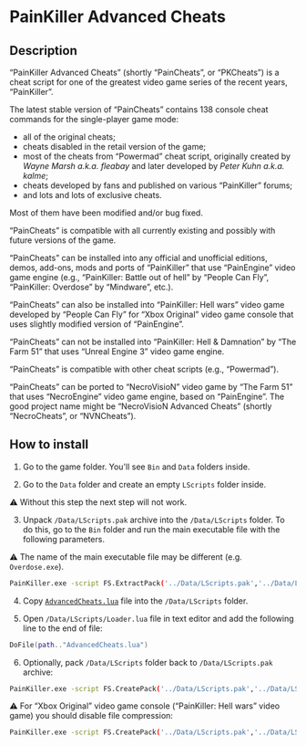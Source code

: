 # PainKiller Advanced Cheats

## Description

“PainKiller Advanced Cheats” (shortly “PainCheats”, or “PKCheats”) is a cheat script for one of the greatest video game series of the recent years, “PainKiller”.

The latest stable version of “PainCheats” contains 138 console cheat commands for the single-player game mode:

* all of the original cheats;
* cheats disabled in the retail version of the game;
* most of the cheats from “Powermad” cheat script, originally created by *Wayne Marsh a.k.a. fleabay* and later developed by *Peter Kuhn a.k.a. kalme*;
* cheats developed by fans and published on various “PainKiller” forums;
* and lots and lots of exclusive cheats.

Most of them have been modified and/or bug fixed.

“PainCheats” is compatible with all currently existing and possibly with future versions of the game.

“PainCheats” can be installed into any official and unofficial editions, demos, add-ons, mods and ports of “PainKiller” that use “PainEngine” video game engine (e.g., “PainKiller: Battle out of hell” by “People Can Fly”, “PainKiller: Overdose” by “Mindware”, etc.).

“PainCheats” can also be installed into “PainKiller: Hell wars” video game developed by “People Can Fly” for “Xbox Original” video game console that uses slightly modified version of “PainEngine”.

“PainCheats” can not be installed into “PainKiller: Hell & Damnation” by “The Farm 51” that uses “Unreal Engine 3” video game engine.

“PainCheats” is compatible with other cheat scripts (e.g., “Powermad”).

“PainCheats” can be ported to “NecroVisioN” video game by “The Farm 51” that uses “NecroEngine” video game engine, based on “PainEngine”. The good project name might be “NecroVisioN Advanced Cheats” (shortly “NecroCheats”, or “NVNCheats”).

## How to install

1. Go to the game folder. You'll see `Bin` and `Data` folders inside.

2. Go to the `Data` folder and create an empty `LScripts` folder inside.

:warning: Without this step the next step will not work.

3. Unpack `/Data/LScripts.pak` archive into the `/Data/LScripts` folder. To do this, go to the `Bin` folder and run the main executable file with the following parameters.

:warning: The name of the main executable file may be different (e.g. `Overdose.exe`).

```sh
PainKiller.exe -script FS.ExtractPack('../Data/LScripts.pak','../Data/LScripts')
```

4. Copy [`AdvancedCheats.lua`](AdvancedCheats.lua) file into the `/Data/LScripts` folder.

5. Open `/Data/LScripts/Loader.lua` file in text editor and add the following line to the end of file:

```lua
DoFile(path.."AdvancedCheats.lua")
```

6. Optionally, pack `/Data/LScripts` folder back to `/Data/LScripts.pak` archive:

```sh
PainKiller.exe -script FS.CreatePack('../Data/LScripts.pak','../Data/LScripts')
```

:warning: For “Xbox Original” video game console (“PainKiller: Hell wars” video game) you should disable file compression:

```sh
PainKiller.exe -script FS.CreatePack('../Data/LScripts.pak','../Data/LScripts',false)
```
